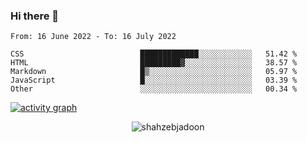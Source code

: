 ### Hi there 👋

<!--START_SECTION:waka-->

```text
From: 16 June 2022 - To: 16 July 2022

CSS                          █████████████░░░░░░░░░░░░   51.42 %
HTML                         █████████▓░░░░░░░░░░░░░░░   38.57 %
Markdown                     █▒░░░░░░░░░░░░░░░░░░░░░░░   05.97 %
JavaScript                   █░░░░░░░░░░░░░░░░░░░░░░░░   03.39 %
Other                        ░░░░░░░░░░░░░░░░░░░░░░░░░   00.34 %
```

<!--END_SECTION:waka-->

<!--
For more information regarding WakaTime, go to https://github.com/athul/waka-readme#new-to-wakatime
-->

[![activity graph](https://activity-graph.herokuapp.com/graph?username=shahzeb-jadoon&custom_title=Shahzeb's%20Activity%20Graph&theme=github-light&hide_border=true)](https://github.com/ashutosh00710/github-readme-activity-graph)

<p align="center"> <img src="https://github-readme-stats.vercel.app/api?username=shahzeb-jadoon&show_icons=true&theme=dracula" alt="shahzebjadoon" />

<!--
**shahzeb-jadoon/shahzeb-jadoon** is a ✨ _special_ ✨ repository because its `README.md` (this file) appears on your GitHub profile.

Here are some ideas to get you started:

- 🔭 I’m currently working on ...
- 🌱 I’m currently learning ...
- 👯 I’m looking to collaborate on ...
- 🤔 I’m looking for help with ...
- 💬 Ask me about ...
- 📫 How to reach me: ...
- 😄 Pronouns: ...
- ⚡ Fun fact: ...
-->
